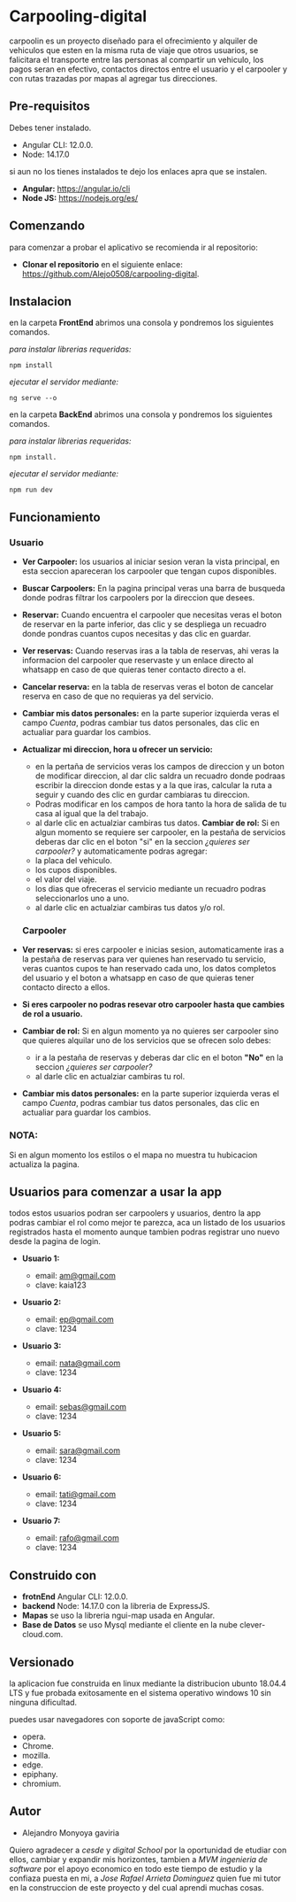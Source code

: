 # Carpooling-digital

carpoolin es un proyecto diseñado para el ofrecimiento y alquiler de vehiculos que esten en la misma ruta de viaje que otros usuarios, se falicitara el transporte entre las personas al compartir un vehiculo, los pagos seran en efectivo, contactos directos entre el usuario y el carpooler y con rutas trazadas por mapas al agregar tus direcciones.


## Pre-requisitos

Debes tener instalado.
- Angular CLI: 12.0.0.
- Node: 14.17.0

si aun no los tienes instalados te dejo los enlaces apra que se instalen.
- **Angular:** https://angular.io/cli
- **Node JS:** https://nodejs.org/es/

## Comenzando 

para comenzar a probar el aplicativo se recomienda ir al repositorio:

- **Clonar el repositorio** en el siguiente enlace: https://github.com/Alejo0508/carpooling-digital.

## Instalacion

en la carpeta **FrontEnd** abrimos una consola y pondremos los siguientes comandos.

*para instalar librerias requeridas:*

    npm install
    
*ejecutar el servidor mediante:*  

    ng serve --o
    
en la carpeta **BackEnd** abrimos una consola y pondremos los siguientes comandos.

*para instalar librerias requeridas:* 

    npm install.
    
*ejecutar el servidor mediante:* 

    npm run dev

## Funcionamiento

  ### Usuario
      
- **Ver Carpooler:** los usuarios al iniciar sesion veran la vista principal, en esta seccion apareceran los carpooler que tengan cupos disponibles.
- **Buscar Carpoolers:** En la pagina principal veras una barra de busqueda donde podras filtrar los carpoolers por la direccion que desees.
- **Reservar:** Cuando encuentra el carpooler que necesitas veras el boton de reservar en la parte inferior, das clic y se despliega un recuadro donde pondras cuantos cupos necesitas y das clic en guardar.
- **Ver reservas:** Cuando reservas iras a la tabla de reservas, ahi veras la informacion del carpooler que reservaste y un enlace directo al whatsapp en caso de que quieras tener contacto directo a el.
- **Cancelar reserva:** en la tabla de reservas veras el boton de cancelar reserva en caso de que no requieras ya del servicio.
- **Cambiar mis datos personales:** en la parte superior izquierda veras el campo *Cuenta*, podras cambiar tus datos personales, das clic en actualiar para guardar los cambios.
- **Actualizar mi direccion, hora u ofrecer un servicio:** 
  - en la pertaña de servicios veras los campos de direccion y un boton de modificar direccion, al dar clic saldra un recuadro donde podraas escribir la direccion donde estas y a la que iras, calcular la ruta a seguir y cuando des clic en gurdar cambiaras tu direccion.
  - Podras modificar en los campos de hora tanto la hora de salida de tu casa al igual que la del trabajo.
  - al darle clic en actualziar cambiras tus datos.
**Cambiar de rol:** Si en algun momento se requiere ser carpooler, en la pestaña de servicios deberas dar clic en el boton "si" en la seccion *¿quieres ser carpooler?* y automaticamente podras agregar:
  - la placa del vehiculo.
  - los cupos disponibles.
  - el valor del viaje.
  - los dias que ofreceras el servicio mediante un recuadro podras seleccionarlos uno a uno.
  - al darle clic en actualziar cambiras tus datos y/o rol.

   ### Carpooler
   
- **Ver reservas:** si eres carpooler e inicias sesion, automaticamente iras a la pestaña de reservas para ver quienes han reservado tu servicio, veras cuantos cupos te han reservado cada uno, los datos completos del usuario y el boton a whatsapp en caso de que quieras tener contacto directo a ellos.
- **Si eres carpooler no podras resevar otro carpooler hasta que cambies de rol a usuario.**
- **Cambiar de rol:** Si en algun momento ya no quieres ser carpooler sino que quieres alquilar uno de los servicios que se ofrecen solo debes:
  - ir a la pestaña de reservas y deberas dar clic en el boton **"No"** en la seccion *¿quieres ser carpooler?*
  - al darle clic en actualziar cambiras tu rol.
- **Cambiar mis datos personales:** en la parte superior izquierda veras el campo *Cuenta*, podras cambiar tus datos personales, das clic en actualiar para guardar los cambios.


### NOTA:

Si en algun momento los estilos o el mapa no muestra tu hubicacion actualiza la pagina.

## Usuarios para comenzar a usar la app

todos estos usuarios podran ser carpoolers y usuarios, dentro la app podras cambiar el rol como mejor te parezca, aca un listado de los usuarios registrados hasta el momento aunque tambien podras registrar uno nuevo desde la pagina de login.

- **Usuario 1:** 
  - email: am@gmail.com
  - clave: kaia123
 
- **Usuario 2:** 
  - email: ep@gmail.com
  - clave: 1234

- **Usuario 3:** 
  - email: nata@gmail.com
  - clave: 1234
 
- **Usuario 4:** 
  - email: sebas@gmail.com
  - clave: 1234
 
- **Usuario 5:** 
  - email: sara@gmail.com
  - clave: 1234
 
- **Usuario 6:** 
  - email: tati@gmail.com
  - clave: 1234
 
- **Usuario 7:** 
  - email: rafo@gmail.com
  - clave: 1234
 
 
## Construido con

- **frotnEnd** Angular CLI: 12.0.0.
- **backend** Node: 14.17.0 con la libreria de ExpressJS.
- **Mapas** se uso la libreria ngui-map usada en Angular.
- **Base de Datos** se uso Mysql mediante el cliente en la nube clever-cloud.com.


## Versionado

la aplicacion fue construida en linux mediante la distribucion ubunto 18.04.4 LTS y fue probada exitosamente en el sistema operativo windows 10 sin ninguna dificultad.

puedes usar navegadores con soporte de javaScript como:
- opera.
- Chrome.
- mozilla.
- edge.
- epiphany.
- chromium.

## Autor

- Alejandro Monyoya gaviria


Quiero agradecer a *cesde* y *digital School* por la oportunidad de etudiar con ellos, cambiar y expandir mis horizontes, tambien a *MVM ingenieria de software* por el apoyo economico en todo este tiempo de estudio y la confiaza puesta en mi, a *Jose Rafael Arrieta Dominguez* quien fue mi tutor en la construccion de este proyecto y del cual aprendi muchas cosas.

